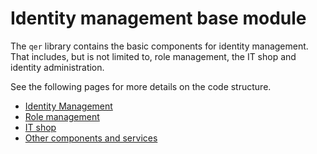 # Identity management base module

The `qer` library contains the basic components for identity management. 
That includes, but is not limited to, role management, the IT shop and identity administration.

See the following pages for more details on the code structure.

- [Identity Management](additional-documentation/identity-management.html)
- [Role management](additional-documentation/role-management.html)
- [IT shop](additional-documentation/it-shop.html)
- [Other components and services](additional-documentation/other-reusable-components.html)